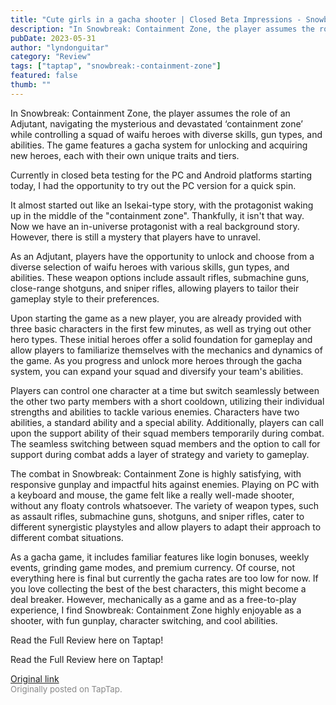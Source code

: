 ```yaml
---
title: "Cute girls in a gacha shooter | Closed Beta Impressions - Snowbreak: Containment Zone"
description: "In Snowbreak: Containment Zone, the player assumes the role of an Adjutant, navigating the mysterious and devastated ‘containment zone’ while controlling a squad of waifu heroes with diverse skills, gun types, and abilities. The game features a gacha system for unlocking and acquiring new heroes, each with their own unique traits and tiers."
pubDate: 2023-05-31
author: "lyndonguitar"
category: "Review"
tags: ["taptap", "snowbreak:-containment-zone"]
featured: false
thumb: ""
---
```


In Snowbreak: Containment Zone, the player assumes the role of an Adjutant, navigating the mysterious and devastated ‘containment zone’ while controlling a squad of waifu heroes with diverse skills, gun types, and abilities. The game features a gacha system for unlocking and acquiring new heroes, each with their own unique traits and tiers.

Currently in closed beta testing for the PC and Android platforms starting today, I had the opportunity to try out the PC version for a quick spin.

It almost started out like an Isekai-type story, with the protagonist waking up in the middle of the "containment zone". Thankfully, it isn't that way. Now we have an in-universe protagonist with a real background story. However, there is still a mystery that players have to unravel.

As an Adjutant, players have the opportunity to unlock and choose from a diverse selection of waifu heroes with various skills, gun types, and abilities. These weapon options include assault rifles, submachine guns, close-range shotguns, and sniper rifles, allowing players to tailor their gameplay style to their preferences.

Upon starting the game as a new player, you are already provided with three basic characters in the first few minutes, as well as trying out other hero types. These initial heroes offer a solid foundation for gameplay and allow players to familiarize themselves with the mechanics and dynamics of the game. As you progress and unlock more heroes through the gacha system, you can expand your squad and diversify your team's abilities.

Players can control one character at a time but switch seamlessly between the other two party members with a short cooldown, utilizing their individual strengths and abilities to tackle various enemies. Characters have two abilities, a standard ability and a special ability. Additionally, players can call upon the support ability of their squad members temporarily during combat. The seamless switching between squad members and the option to call for support during combat adds a layer of strategy and variety to gameplay.

The combat in Snowbreak: Containment Zone is highly satisfying, with responsive gunplay and impactful hits against enemies. Playing on PC with a keyboard and mouse, the game felt like a really well-made shooter, without any floaty controls whatsoever. The variety of weapon types, such as assault rifles, submachine guns, shotguns, and sniper rifles, cater to different synergistic playstyles and allow players to adapt their approach to different combat situations.

As a gacha game, it includes familiar features like login bonuses, weekly events, grinding game modes, and premium currency. Of course, not everything here is final but currently the gacha rates are too low for now. If you love collecting the best of the best characters, this might become a deal breaker. However, mechanically as a game and as a free-to-play experience, I find Snowbreak: Containment Zone highly enjoyable as a shooter, with fun gunplay, character switching, and cool abilities.

Read the Full Review here on Taptap!

Read the Full Review here on Taptap!

[Original link](https://www.taptap.io/post/5728897)<br><span style="font-size: 0.95em; color: #888;">Originally posted on TapTap.</span>
